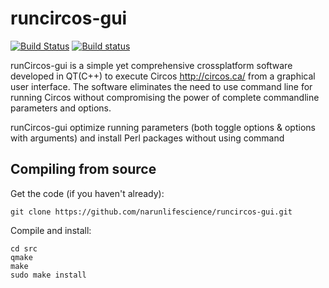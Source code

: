 # runcircos-gui

[![Build Status](https://travis-ci.org/narunlifescience/runcircos-gui.svg?branch=master)](https://travis-ci.org/narunlifescience/runcircos-gui)  [![Build status](https://ci.appveyor.com/api/projects/status/jq6q44uggvokxmgt?svg=true)](https://ci.appveyor.com/project/narunlifescience/runcircos-gui)

runCircos-gui is a simple yet comprehensive crossplatform software developed in QT(C++) to execute Circos http://circos.ca/ from a graphical user interface. The software eliminates the need to use command line for running Circos without compromising the power of complete commandline parameters and options.

runCircos-gui optimize running parameters (both toggle options & options with arguments) and install Perl packages without using command

Compiling from source
---------------------

Get the code (if you haven't already):

    git clone https://github.com/narunlifescience/runcircos-gui.git

Compile and install:

    cd src
    qmake
    make 
    sudo make install
